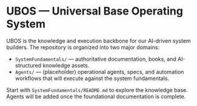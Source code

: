 # UBOS — Universal Base Operating System

UBOS is the knowledge and execution backbone for our AI-driven system builders. The repository is organized into two major domains:

- `SystemFundamentals/` — authoritative documentation, books, and AI-structured knowledge assets.
- `Agents/` — (placeholder) operational agents, specs, and automation workflows that will execute against the system fundamentals.

Start with `SystemFundamentals/README.md` to explore the knowledge base. Agents will be added once the foundational documentation is complete.
